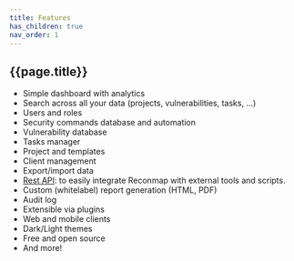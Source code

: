 ```yaml
---
title: Features
has_children: true
nav_order: 1
---
```


## {{page.title}}

- Simple dashboard with analytics
- Search across all your data (projects, vulnerabilities, tasks, ...)
- Users and roles
- Security commands database and automation
- Vulnerability database
- Tasks manager
- Project and templates
- Client management
- Export/import data
- [Rest API](https://api.reconmap.org/docs/): to easily integrate Reconmap with external tools and scripts.
- Custom (whitelabel) report generation (HTML, PDF)
- Audit log
- Extensible via plugins
- Web and mobile clients
- Dark/Light themes
- Free and open source
- And more!